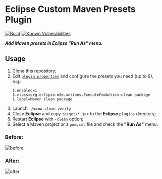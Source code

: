 Eclipse Custom Maven Presets Plugin
===================================

[![Build](https://github.com/albertus82/eclipse-custom-maven-presets-plugin/actions/workflows/build.yml/badge.svg)](https://github.com/albertus82/eclipse-custom-maven-presets-plugin/actions/workflows/build.yml)
[![Known Vulnerabilities](https://snyk.io/test/github/albertus82/eclipse-custom-maven-presets-plugin/badge.svg?targetFile=pom.xml)](https://snyk.io/test/github/albertus82/eclipse-custom-maven-presets-plugin?targetFile=pom.xml)

***Add Maven presets in Eclipse "Run As" menu.***

## Usage

1. Clone this repository;
2. Edit [`plugin.properties`](plugin.properties) and configure the presets you need (up to 9), e.g.:
   ```properties
   1.enabled=1
   1.class=org.eclipse.m2e.actions.ExecutePomAction:clean package
   1.label=Maven clean package
   ```
4. Launch `./mvnw clean verify`
5. Close **Eclipse** and copy `target/*.jar` to the **Eclipse** `plugins` directory;
6. Restart **Eclipse** with `-clean` option;
7. Select a Maven project or a `pom.xml` file and check the **"Run As"** menu.

### Before:
![before](https://user-images.githubusercontent.com/8672431/151350506-3452a828-1c7e-4c70-96fc-4afa2ff97194.png)

### After:
![after](https://user-images.githubusercontent.com/8672431/151350514-a80822f9-cabd-43d4-a490-e9b9ca0f66d2.png)
